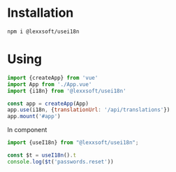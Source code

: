# Installation

```shell
npm i @lexxsoft/usei18n
```

# Using

```js
import {createApp} from 'vue'
import App from './App.vue'
import {i18n} from '@lexxsoft/usei18n'

const app = createApp(App)
app.use(i18n, {translationUrl: '/api/translations'})
app.mount('#app')
```

In component
```js
import {useI18n} from "@lexxsoft/usei18n";

const $t = useI18n().t
console.log($t('passwords.reset'))
```
